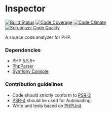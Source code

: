 # Inspector
[![Build Status](https://travis-ci.org/kabirbaidhya/Inspector.svg)](https://travis-ci.org/kabirbaidhya/Inspector)
[![Code Coverage](https://scrutinizer-ci.com/g/kabirbaidhya/Inspector/badges/coverage.png?b=master)](https://scrutinizer-ci.com/g/kabirbaidhya/Inspector/?branch=master)
[![Code Climate](https://codeclimate.com/github/kabirbaidhya/Inspector/badges/gpa.svg)](https://codeclimate.com/github/kabirbaidhya/Inspector)
[![Scrutinizer Code Quality](https://scrutinizer-ci.com/g/kabirbaidhya/Inspector/badges/quality-score.png?b=master)](https://scrutinizer-ci.com/g/kabirbaidhya/Inspector/?branch=master)

A source code analyzer for PHP.

### Dependencies
* PHP 5.5.9+
* [PhpParser](https://github.com/nikic/PHP-Parser)
* [Symfony Console](https://github.com/symfony/Console)

### Contribution guidelines ###
* Code should strictly conform to [PSR-2](http://www.php-fig.org/psr/psr-2/)
* [PSR-4](http://www.php-fig.org/psr/psr-4/) should be used for Autoloading.
* Write unit tests based on [PHPUnit](https://github.com/sebastianbergmann/phpunit)
